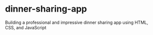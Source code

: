 # dinner-sharing-app
Building a professional and impressive dinner sharing app using HTML, CSS, and JavaScript
